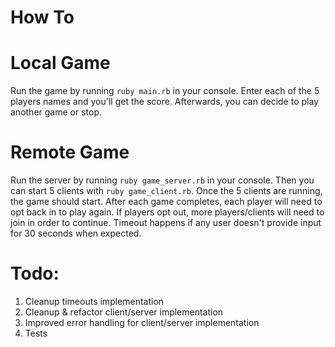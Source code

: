# How To
# Local Game
Run the game by running `ruby main.rb` in your console. Enter each of the 5 players names and you'll get the score.
Afterwards, you can decide to play another game or stop.

# Remote Game
Run the server by running `ruby game_server.rb` in your console. Then you can start 5 clients with `ruby game_client.rb`.
Once the 5 clients are running, the game should start. After each game completes, each player will need to opt back in
to play again. If players opt out, more players/clients will need to join in order to continue. Timeout happens if any
user doesn't provide input for 30 seconds when expected.

# Todo:
1. Cleanup timeouts implementation
2. Cleanup & refactor client/server implementation
3. Improved error handling for client/server implementation
4. Tests
